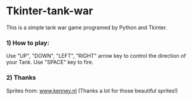# Tkinter-tank-war
This is a simple tank war game programed by Python and Tkinter.

### 1) How to play:
Use "UP", "DOWN", "LEFT", "RIGHT" arrow key to control the direction of your Tank.
Use "SPACE" key to fire.

### 2) Thanks
Sprites from: www.kenney.nl (Thanks a lot for those beautiful sprites!)

